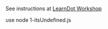 See instructions at <a href="https://learn.fullstackacademy.com/workshop/5a95e2533272230004117953/landing">LearnDot Workshop</a>

use node 1-itsUndefined.js